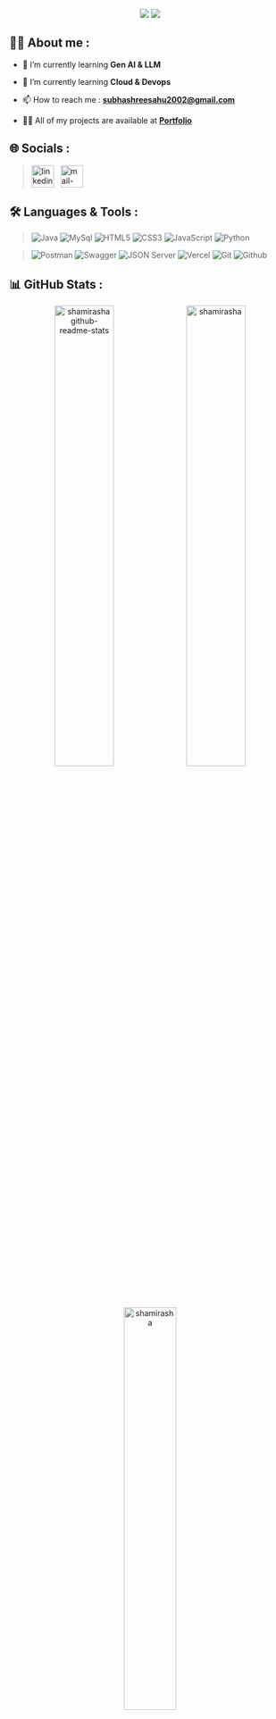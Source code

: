 <p align="center">
<img src="https://readme-typing-svg.demolab.com/?lines=Hi+%F0%9F%91%8B+from+subhashree!;Java+Developer+From+India&font=Fira+Code&center=true&width=700&height=50&weight=700&size=25&duration=2000&pause=2000
">
<img src="https://user-images.githubusercontent.com/73097560/115834477-dbab4500-a447-11eb-908a-139a6edaec5c.gif">
</p> 

## 👨‍💻 About me :

- 🌱 I’m currently learning **Gen AI & LLM**
- 🌱 I’m currently learning **Cloud & Devops**

- 📫 How to reach me : **subhashreesahu2002@gmail.com**

- 👨‍💻 All of my projects are available at **[Portfolio](https://subhashree-sahu-61cb5.web.app/)**

## 🌐 Socials :

<!-- > <a href="https://www.linkedin.com/in/subhashree-sahu-335b9221b/" target="blank"><img align="center" src="https://img.shields.io/badge/linkedin-0a0c10?style=for-the-badge&logo=linkedin&logoColor=white" alt="sahu-neha"/></a>
<a href="https://www.geeksforgeeks.org/user/balakrisho8wl/" target="blank"><img align="center" src="https://img.shields.io/badge/hackerrank-0a0c10?style=for-the-badge&logo=hackerrank&logoColor=white" alt="nehasahu2227"/></a> -->

> <a href="https://www.linkedin.com/in/subhashree-sahu-335b9221b/" target="_blank"><img align="center" src="https://skillicons.dev/icons?i=linkedin" alt="linkedin" width="40px" /></a> &nbsp;
 <a title="subhashreesahu2002@gmail.com" href="subhashreesahu2002@gmail.com" target="_blank"><img align="center"  src="https://cdn-icons-png.flaticon.com/128/888/888853.png"  width="40px"   alt="mail-me" /></a> &emsp;

<!-- 💻  -->
## 🛠️ Languages & Tools :

> ![Java](https://img.shields.io/badge/java-%23ED8B00.svg?style=for-the-badge&logo=Java&logoColor=white)
![MySql](https://img.shields.io/badge/MySql-00758f?style=for-the-badge&logo=MySql&logoColor=white)
![HTML5](https://img.shields.io/badge/html5-%23E34F26.svg?style=for-the-badge&logo=html5&logoColor=white)
![CSS3](https://img.shields.io/badge/css3-%231572B6.svg?style=for-the-badge&logo=css3&logoColor=white)
![JavaScript](https://img.shields.io/badge/JavaScript-F7DF1E.svg?logo=javascript&logoColor=black&style=for-the-badge)
![Python](https://img.shields.io/badge/Python-%231511B6.svg?style=for-the-badge&logo=Python&logoColor=white)
> 

> ![Postman](https://img.shields.io/badge/Postman-f15a24?style=for-the-badge&logo=Postman&logoColor=white)
![Swagger](https://img.shields.io/badge/Swagger-679200?style=for-the-badge&logo=Swagger&logoColor=white)
![JSON Server](https://img.shields.io/badge/json%20server-323455?style=for-the-badge&logo=json-web-tokens&logoColor=pink)
![Vercel](https://img.shields.io/badge/vercel-gray.svg?style=for-the-badge&logo=vercel&logoColor=white)
![Git](https://img.shields.io/badge/Git-dd4c35?style=for-the-badge&logo=Git&logoColor=white)
![Github](https://img.shields.io/badge/Github-333333?style=for-the-badge&logo=Github&logoColor=white)
<!-- ![Bootstrap](https://img.shields.io/badge/Bootstrap-563D7C?style=for-the-badge&logo=bootstrap&logoColor=white) -->

<!--
<img align="left" src="https://media.giphy.com/media/W5eoZHPpUx9sapR0eu/giphy.gif" width="100%" height="10px" alt="Git" />
<br>
-->

<!-- 
![image](https://github.com/sahu-neha/sahu-neha/assets/109987397/0ed9f401-4a73-4631-a362-c24a797c74cc)
-->


<!--  ## 📜 Projects :

| S.No. | Project | Tech-Stack |  Collaborative | Role | Span (Days) | Clone of |
|:--:| :----------------------------: | :----------------------------------------------:|:--------:|:---------:|:-----:|:----------------:|
| 1 |  [Digital Bazaar](https://digital-bazaar.netlify.app/)| HTML, CSS and JavaScript | `Yes`|  Team member| 5 |[JioMart](https://www.jiomart.com/)|
| 2 |  [ManageGeeks](https://heartfelt-belekoy-7286f4.netlify.app/)| HTML, CSS and JavaScript| `No` | Individual|   5 |[Wrike](https://www.wrike.com/main/)|       -->


## 📊 GitHub Stats :

<div align="center">
<a href="https://github.com/shamirasha?tab=repositories"><img src="https://github-readme-stats.vercel.app/api?username=shamirasha&theme=gotham&show_icons=true&count_private=true&hide_border=true"  width="46%" alt="shamirasha github-readme-stats"/></a>
<a href="https://github.com/shamirasha?tab=stars"><img src="https://github-readme-streak-stats.herokuapp.com/?user=shamirasha&theme=gotham&hide_border=true"  width="46%" alt="shamirasha" github-readme-streak-stats"/></a>
<a href="#"><img src="https://github-readme-stats.vercel.app/api/top-langs/?username=shamirasha&theme=gotham&hide_border=true&langs_count=6&count_private=true&layout=compact" alt="shamirasha" width="43%" align="center"></a> 
</div>

</br>
<p align="center"> <img src="https://komarev.com/ghpvc/?username=shamirasha&label=Profile%20views&color=0e75b6&style=flat" alt="sibomsahu" /> </p>

<img src="https://user-images.githubusercontent.com/73097560/115834477-dbab4500-a447-11eb-908a-139a6edaec5c.gif"> 

<p align="center"> <img src="https://readme-typing-svg.demolab.com?lines=Thank+you+for+visiting!+😊&font=Fira+Code&center=true&width=700&height=50&weight=600&size=18&duration=2000&pause=2000
"> </p>







